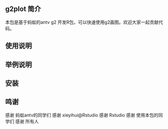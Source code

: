 ## g2plot 简介
本包是基于蚂蚁的antv g2 开发R包，可以快速使用g2画图。欢迎大家一起贡献代码。
## 使用说明

## 举例说明

## 安装 

## 鸣谢

感谢 蚂蚁antv的同学们 
感谢 xieyihui@Rstudio 
感谢 Rstudio
感谢 使用本包的同学们
感谢 所有人